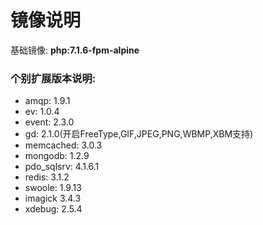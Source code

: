  # 镜像说明
基础镜像: **php:7.1.6-fpm-alpine**

### 个别扩展版本说明:
* amqp: 1.9.1
* ev: 1.0.4
* event: 2.3.0
* gd: 2.1.0(开启FreeType,GIF,JPEG,PNG,WBMP,XBM支持)
* memcached: 3.0.3
* mongodb: 1.2.9
* pdo_sqlsrv: 4.1.6.1
* redis: 3.1.2
* swoole: 1.9.13
* imagick 3.4.3
* xdebug: 2.5.4



